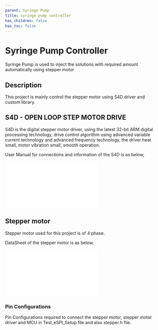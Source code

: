 ```yaml
---
parent: Syringe Pump
title: syringe pump controller
has_children: false
has_toc: false
---
```


# Syringe Pump Controller

Syringe Pump is used to inject the solutions with required amount automatically using stepper motor

## Description

This project is mainly control the stepper motor using S4D driver and custom library.


## S4D - OPEN LOOP STEP MOTOR DRIVE 

S4D is the digital stepper motor driver, using the latest 32-bit ARM digital processing technology, drive control algorithm using advanced variable current technology and advanced frequency technology, the driver heat small, motor vibration small, smooth operation.

User Manual for connections and information of the S4D is as below,

![S4D User Manual](docs/S4D_Stepper_Motor_Driver.pdf)

## Stepper motor

Stepper motor used for this project is of 4 phase.

DataSheet of the stepper motor is as below,

![Stepper datasheet](docs/Stepper_Data_Sheet_FL42STH33_0956AF.pdf)

### Pin Configurations

Pin Configurations required to connect the stepper motor, stepper motor driver and MCU in Test_eSPI_Setup file and also stepper.h file.




